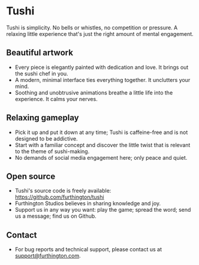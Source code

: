 # Tushi

Tushi is simplicity. No bells or whistles, no competition or pressure. A relaxing little experience that's just the right amount of mental engagement.

## Beautiful artwork
- Every piece is elegantly painted with dedication and love. It brings out the sushi chef in you.
- A modern, minimal interface ties everything together. It unclutters your mind.
- Soothing and unobtrusive animations breathe a little life into the experience. It calms your nerves.

## Relaxing gameplay
- Pick it up and put it down at any time; Tushi is caffeine-free and is not designed to be addictive.
- Start with a familiar concept and discover the little twist that is relevant to the theme of sushi-making.
- No demands of social media engagement here; only peace and quiet.

## Open source
- Tushi's source code is freely available: https://github.com/furthington/tushi
- Furthington Studios believes in sharing knowledge and joy.
- Support us in any way you want: play the game; spread the word; send us a message; find us on Github.

## Contact
- For bug reports and technical support, please contact us at support@furthington.com.
